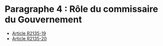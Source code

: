 # Paragraphe 4 : Rôle du commissaire du Gouvernement

* [Article R2135-19](./LEGIARTI000030172721.md)
* [Article R2135-20](./LEGIARTI000030172723.md)
